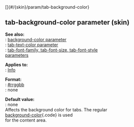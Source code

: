 []{#/{skin}/param/tab-background-color}    
## tab-background-color parameter (skin)    
**See also:**    
:   [background-color parameter](/ref/%7Bskin%7D/param/background-color)    
:   [tab-text-color parameter](/ref/%7Bskin%7D/param/tab-text-color)    
:   [tab-font-family, tab-font-size, tab-font-style    
    parameters](/ref/%7Bskin%7D/param/tab-font)    
<!-- -->    
**Applies to:**    
:   [Info](/ref/%7Bskin%7D/control/info)    
<!-- -->    
**Format:**    
:   [#rrggbb](/ref/%7B%7Bappendix%7D%7D/html-colors)    
:   none    
<!-- -->    
**Default value:**    
:   none    
Affects the background color for tabs. The regular    
[background-color](/ref/%7Bskin%7D/param/background-color){.code} is used    
for the content area.  